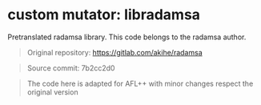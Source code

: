 # custom mutator: libradamsa

Pretranslated radamsa library. This code belongs to the radamsa author.

> Original repository: https://gitlab.com/akihe/radamsa

> Source commit: 7b2cc2d0

> The code here is adapted for AFL++ with minor changes respect the original version
